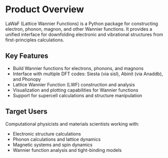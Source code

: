 # Product Overview

LaWaF (Lattice Wannier Functions) is a Python package for constructing electron, phonon, magnon, and other Wannier functions. It provides a unified interface for downfolding electronic and vibrational structures from first-principles calculations.

## Key Features
- Build Wannier functions for electrons, phonons, and magnons
- Interface with multiple DFT codes: Siesta (via sisl), Abinit (via Anaddb), and Phonopy
- Lattice Wannier Function (LWF) construction and analysis
- Visualization and plotting capabilities for Wannier functions
- Support for supercell calculations and structure manipulation

## Target Users
Computational physicists and materials scientists working with:
- Electronic structure calculations
- Phonon calculations and lattice dynamics
- Magnetic systems and spin dynamics
- Wannier function analysis and tight-binding models